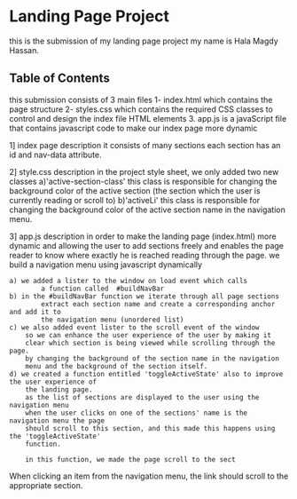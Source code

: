 # Landing Page Project

this is the submission of my landing page project
my name is Hala Magdy Hassan.

## Table of Contents
this submission consists of 3 main files 
1- index.html which contains the page structure 
2- styles.css which contains the required CSS classes to control and design the index
 file HTML elements
3. app.js is a javaScript file that contains javascript code to make our index page
 more dynamic 

1] index page description
  it consists of many sections each section has an id and nav-data attribute.

2] style.css description 
  in the project style sheet, we only added two new classes
  a)'active-section-class' this class is responsible for changing the background color
	of the active section (the section which the user is currently reading or scroll to)
  b)'activeLi' this class is responsible for changing the background color
	of the active section name in the navigation menu.


3] app.js description 
  in order to make the landing page (index.html) more dynamic and allowing the user to add
 sections freely and enables the page reader to know where exactly he is reached reading 
through the page.
we build a navigation menu using javascript dynamically

	a) we added a lister to the window on load event which calls
    		a function called  #buildNavBar
	b) in the #buildNavBar function we iterate through all page sections 
    		extract each section name and create a corresponding anchor and add it to 
    		the navigation menu (unordered list)
	c) we also added event lister to the scroll event of the window 
		so we can enhance the user experience of the user by making it
		clear which section is being viewed while scrolling through the page.
		by changing the background of the section name in the navigation
		menu and the background of the section itself.
	d) we created a function entitled 'toggleActiveState' also to improve the user experience of
		the landing page.
		as the list of sections are displayed to the user using the navigation menu
		when the user clicks on one of the sections' name is the navigation menu the page
	 	should scroll to this section, and this made this happens using the 'toggleActiveState'
		function.

		in this function, we made the page scroll to the sect
When clicking an item from the navigation menu, the link should 
scroll to the appropriate section.
